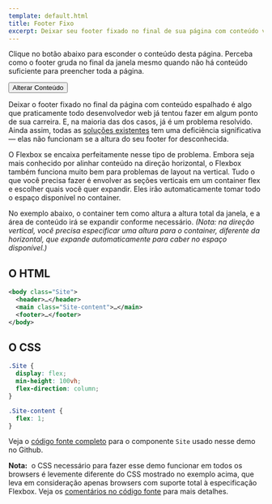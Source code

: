 ```yaml
---
template: default.html
title: Footer Fixo
excerpt: Deixar seu footer fixado no final de sua página com conteúdo variável sempre foi algo trabalhoso. E se a altura do footer não for fixa, era basicamente impossível. Não é mais assim. 
---
```


<div class="Demo Demo--spaced">

Clique no botão abaixo para esconder o conteúdo desta página. Perceba como o footer gruda no final da janela mesmo quando não há conteúdo suficiente para preencher toda a página.

<button id="collapse-trigger" class="Button"><span class="icon-refresh u-spaceRS"></span> Alterar Conteúdo </button>

</div>

<div id="collapsable-content">

Deixar o footer fixado no final da página com conteúdo espalhado é algo que praticamente todo desenvolvedor web já tentou fazer em algum ponto de sua carreira. E, na maioria das dos casos, já é um problema resolvido. Ainda assim, todas as [soluções existentes](http://ryanfait.com/resources/footer-stick-to-bottom-of-page/) tem uma deficiência significativa &mdash; elas não funcionam se a altura do seu footer for desconhecida.

O Flexbox se encaixa perfeitamente nesse tipo de problema. Embora seja mais conhecido por alinhar conteúdo na direção horizontal, o Flexbox também funciona muito bem para problemas de layout na vertical. Tudo o que você precisa fazer é envolver as seções verticais em um container flex e escolher quais você quer expandir. Eles irão automaticamente tomar todo o espaço disponível no container.

No exemplo abaixo, o container tem como altura a altura total da janela, e a área de conteúdo irá se expandir conforme necessário. *(Nota: na direção vertical, você precisa especificar uma altura para o container, diferente da horizontal, que expande automaticamente para caber no espaço disponível.)*

## O HTML

```xml
<body class="Site">
  <header>…</header>
  <main class="Site-content">…</main>
  <footer>…</footer>
</body>
```

## O CSS

```css
.Site {
  display: flex;
  min-height: 100vh;
  flex-direction: column;
}

.Site-content {
  flex: 1;
}
```

Veja o [código fonte completo](https://github.com/philipwalton/solved-by-flexbox/blob/master/assets/css/components/site.css) para o componente `Site` usado nesse demo no Github.

<aside class="Notice"><strong>Nota:</strong>&nbsp; o CSS necessário para fazer esse demo funcionar em todos os browsers é levemente diferente do CSS mostrado no exemplo acima, que leva em consideração apenas browsers com suporte total à especificação Flexbox. Veja os  <a href="https://github.com/philipwalton/solved-by-flexbox/blob/master/assets/css/components/site.css">comentários no código fonte</a> para mais detalhes.</aside>

</div>

<script class="js-allow-before-footer">
  (function() {
    var collapseTrigger = document.getElementById("collapse-trigger");
    var collapseableContent = document.getElementById("collapsable-content");
    var isCollapsed = false;
    collapseTrigger.addEventListener("click", function() {
      if (isCollapsed) {
        collapseableContent.classList.remove("u-hidden");
      } else {
        collapseableContent.classList.add("u-hidden");
      }
      isCollapsed = !isCollapsed;
    }, false);
  }());
</script>
